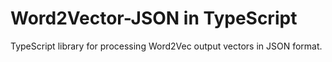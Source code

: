 # Word2Vector-JSON in TypeScript

TypeScript library for processing Word2Vec output vectors in JSON format.

